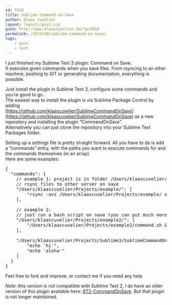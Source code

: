 ```yaml
---
id: 5014
title: Sublime Command-on-Save
author: Klaas Cuvelier
layout: layouts/post.njk
guid: http://www.klaascuvelier.be/?p=5014
permalink: /2013/06/sublime-command-on-save/
tags:
    - post
    - tech
---
```


I just finished my Sublime Text 3 plugin: Command on Save.  
It executes given commands when you save files. From rsyncing to an other machine, pushing to GIT or generating documentation, everything is possible.

Just install the plugin in Sublime Text 3, configure some commands and you&#8217;re good to go.  
The easiest way to install the plugin is via Sublime Package Control by adding  
[https://github.com/klaascuvelier/SublimeCommandOnSave](https://github.com/klaascuvelier/SublimeCommandOnSave) as a new repository and installing the plugin &#8220;CommandOnSave&#8221;.  
Alternatively you can just clone the repository into your Sublime Text Packages folder.

Setting up a settings file is pretty straight forward. All you have to do is add a &#8220;commands&#8221; entry, with the paths you want to execute commands for and the commands themselves (in an array).  
Here are some examples:

<pre>{
  "commands": {
    // example 1: project is in folder /Users/klaascuvelier/Projects/example/
    // rsync files to other server on save
    "/Users/klaascuvelier/Projects/example/": [
        "rsync -avz /Users/klaascuvelier/Projects/example/ server@server:/home/server/projects/example/ &#038;"
    ],

    // example 2:
    // just run a bash script on save (you can put much more commands in there)
    "/Users/klaascuvelier/Projects/example2/": [
        "/Users/klaascuvelier/Projects/example2/command.sh &#038;"
    ],

    "/Users/klaascuvelier/Projects/Sublime3/SublimeCommandOnSave/": [
        "echo 'hi'",
        "echo 'aloha'"
    ]
  }
}
</pre>

Feel free to fork and improve, or contact me if you need any help

_Note_: this version is not compatible with Sublime Text 2, I do have an older version of this plugin available here: [ST2-CommandOnSave][1]. But that plugin is not longer maintained.

[1]: https://github.com/klaascuvelier/ST2-CommandOnSave
